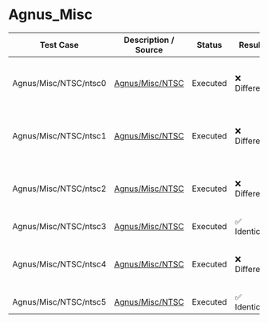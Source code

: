 # Agnus_Misc

| Test Case | Description / Source | Status | Result | Comment |
| --------- | -------------------- | ------ | ------ | ------- |
| Agnus/Misc/NTSC/ntsc0 | [Agnus/Misc/NTSC](https://github.com/dirkwhoffmann/vAmigaTS/tree/master/Agnus/Misc/NTSC) | Executed | ❌ Different | ECS is different, OCS is blank also in vAmiga |
| Agnus/Misc/NTSC/ntsc1 | [Agnus/Misc/NTSC](https://github.com/dirkwhoffmann/vAmigaTS/tree/master/Agnus/Misc/NTSC) | Executed | ❌ Different | ECS is different, OCS is blank also in vAmiga |
| Agnus/Misc/NTSC/ntsc2 | [Agnus/Misc/NTSC](https://github.com/dirkwhoffmann/vAmigaTS/tree/master/Agnus/Misc/NTSC) | Executed | ❌ Different | ECS is different, OCS is blank also in vAmiga |
| Agnus/Misc/NTSC/ntsc3 | [Agnus/Misc/NTSC](https://github.com/dirkwhoffmann/vAmigaTS/tree/master/Agnus/Misc/NTSC) | Executed | ✅ Identical |  |
| Agnus/Misc/NTSC/ntsc4 | [Agnus/Misc/NTSC](https://github.com/dirkwhoffmann/vAmigaTS/tree/master/Agnus/Misc/NTSC) | Executed | ❌ Different | ECS is different, OCS is blank also in vAmiga |
| Agnus/Misc/NTSC/ntsc5 | [Agnus/Misc/NTSC](https://github.com/dirkwhoffmann/vAmigaTS/tree/master/Agnus/Misc/NTSC) | Executed | ✅ Identical |  |
